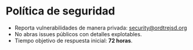 # Política de seguridad

- Reporta vulnerabilidades de manera privada: security@ordtrejsd.org  
- No abras issues públicos con detalles explotables.  
- Tiempo objetivo de respuesta inicial: **72 horas**.  
